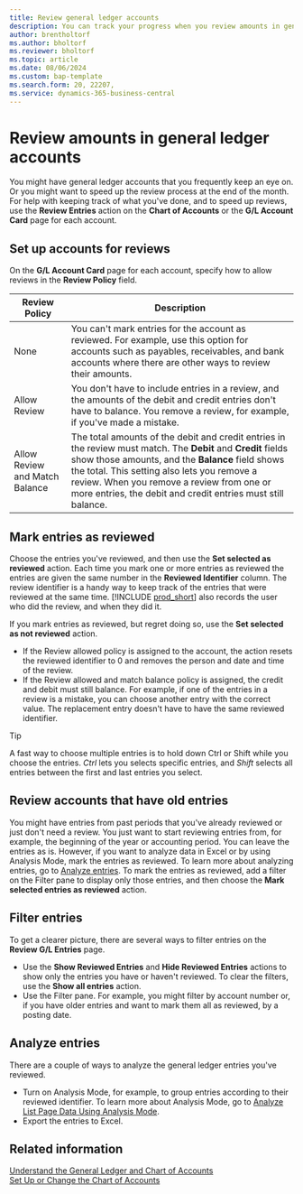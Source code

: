 ```yaml
---
title: Review general ledger accounts 
description: You can track your progress when you review amounts in general ledger accounts.
author: brentholtorf
ms.author: bholtorf
ms.reviewer: bholtorf
ms.topic: article
ms.date: 08/06/2024
ms.custom: bap-template
ms.search.form: 20, 22207,
ms.service: dynamics-365-business-central
---
```


# Review amounts in general ledger accounts

You might have general ledger accounts that you frequently keep an eye on. Or you might want to speed up the review process at the end of the month. For help with keeping track of what you've done, and to speed up reviews, use the **Review Entries** action on the **Chart of Accounts** or the **G/L Account Card** page for each account. 

## Set up accounts for reviews

On the **G/L Account Card** page for each account, specify how to allow reviews in the **Review Policy** field.

|Review Policy  |Description  |
|---------|---------|
|None     | You can't mark entries for the account as reviewed. For example, use this option for accounts such as payables, receivables, and bank accounts where there are other ways to review their amounts.        |
|Allow Review     | You don't have to include entries in a review, and the amounts of the debit and credit entries don't have to balance. You remove a review, for example, if you've made a mistake.        |
|Allow Review and Match Balance     | The total amounts of the debit and credit entries in the review must match. The **Debit** and **Credit** fields show those amounts, and the **Balance** field shows the total. This setting also lets you remove a review. When you remove a review from one or more entries, the debit and credit entries must still balance.        |

## Mark entries as reviewed

Choose the entries you've reviewed, and then use the **Set selected as reviewed** action. Each time you mark one or more entries as reviewed the entries are given the same number in the **Reviewed Identifier** column. The review identifier is a handy way to keep track of the entries that were reviewed at the same time. [!INCLUDE [prod_short](includes/prod_short.md)] also records the user who did the review, and when they did it.

If you mark entries as reviewed, but regret doing so, use the **Set selected as not reviewed** action.

* If the Review allowed policy is assigned to the account, the action resets the reviewed identifier to 0 and removes the person and date and time of the review. 
* If the Review allowed and match balance policy is assigned, the credit and debit must still balance. For example, if one of the entries in a review is a mistake, you can choose another entry with the correct value. The replacement entry doesn't have to have the same reviewed identifier.

> [!TIP]
> A fast way to choose multiple entries is to hold down Ctrl or Shift while you choose the entries. *Ctrl* lets you selects specific entries, and *Shift* selects all entries between the first and last entries you select.

## Review accounts that have old entries

You might have entries from past periods that you've already reviewed or just don't need a review. You just want to start reviewing entries from, for example, the beginning of the year or accounting period. You can leave the entries as is. However, if you want to analyze data in Excel or by using Analysis Mode, mark the entries as reviewed. To learn more about analyzing entries, go to [Analyze entries](#analyze-entries). To mark the entries as reviewed, add a filter on the Filter pane to display only those entries, and then choose the **Mark selected entries as reviewed** action.

## Filter entries

To get a clearer picture, there are several ways to filter entries on the **Review G/L Entries** page.

* Use the **Show Reviewed Entries** and **Hide Reviewed Entries** actions to show only the entries you have or haven't reviewed. To clear the filters, use the **Show all entries** action.
* Use the Filter pane. For example, you might filter by account number or, if you have older entries and want to mark them all as reviewed, by a posting date.

## Analyze entries

There are a couple of ways to analyze the general ledger entries you've reviewed.

* Turn on Analysis Mode, for example, to group entries according to their reviewed identifier. To learn more about Analysis Mode, go to [Analyze List Page Data Using Analysis Mode](analysis-mode.md).
* Export the entries to Excel.

## Related information

[Understand the General Ledger and Chart of Accounts](finance-general-ledger.md)    
[Set Up or Change the Chart of Accounts](finance-setup-chart-accounts.md)    
